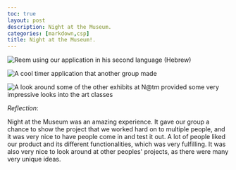 ```yaml
---
toc: true
layout: post
description: Night at the Museum.
categories: [markdown,csp]
title: Night at the Museum!.
---
```


![]({{site.baseurl}}/images/Reem.png "Reem using our application in his second language (Hebrew)")


![]({{site.baseurl}}/images/Timer.png "A cool timer application that another group made")


![]({{site.baseurl}}/images/Art.png "A look around some of the other exhibits at N@tm provided some very impressive looks into the art classes")

*Reflection*:

Night at the Museum was an amazing experience. It gave our group a chance to show the project that we worked hard on to multiple people, and it was very nice to have people come in and test it out. A lot of people liked our product and its different functionalities, which was very fulfilling. It was also very nice to look around at other peoples' projects, as there were many very unique ideas. 
